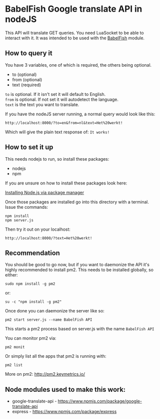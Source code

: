 # BabelFish Google translate API in nodeJS

This API will translate GET queries. You need LuaSocket to be able to interact with it. It was intended to be used with the [BabelFish](../../modules/BabelFish/) module.

## How to query it

You have 3 variables, one of which is required, the others being optional.
* to (optional)
* from (optional)
* text (required)

`to` is optional. If it isn't set it will default to English.  
`from` is optional. If not set it will autodetect the language.  
`text` is the text you want to translate.  

If you have the nodeJS server running, a normal query would look like this:
```
http://localhost:8000/?to=en&from=nl&text=Het%20werkt!
```
Which will give the plain text response of: `It works!`

## How to set it up

This needs nodejs to run, so install these packages:
* nodejs
* npm

If you are unsure on how to install these packages look here:

[Installing Node.js via package manager](https://nodejs.org/en/download/package-manager/)

Once those packages are installed go into this directory with a terminal. Issue the commands:
```
npm install
npm server.js
```
Then try it out on your localhost:
```
http://localhost:8000/?text=Het%20werkt!
```

## Recommendation

You should be good to go now, but if you want to daemonize the API it's highly recommended to install pm2. This needs to be installed globally, so either:
```
sudo npm install -g pm2
```
or:
```
su -c "npm install -g pm2"
```

Once done you can daemonize the server like so:
```
pm2 start server.js --name BabelFish API
```
This starts a pm2 process based on server.js with the name `BabelFish API`

You can monitor pm2 via:
```
pm2 monit
```

Or simply list all the apps that pm2 is running with:
```
pm2 list
```

More on pm2:
http://pm2.keymetrics.io/

## Node modules used to make this work:
* google-translate-api - https://www.npmjs.com/package/google-translate-api
* express - https://www.npmjs.com/package/express
